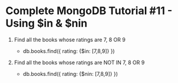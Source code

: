 # Complete MongoDB Tutorial #11 - Using $in & $nin

1. Find all the books whose ratings are 7, 8 OR 9
    - db.books.find({ rating: {$in: [7,8,9]} })

2. Find all the books whose ratings are NOT IN 7, 8 OR 9
    - db.books.find({ rating: {$nin: [7,8,9]} })